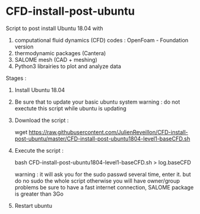 # CFD-install-post-ubuntu

Script to post install Ubuntu 18.04 with
1. computational fluid dynamics (CFD) codes : OpenFoam - Foundation version
1. thermodynamic packages (Cantera)
1. SALOME mesh (CAD + meshing)
1. Python3 librairies to plot and analyze data

Stages :
1. Install Ubuntu 18.04
1. Be sure that to update your basic ubuntu system
    warning : do not exectute this script while ubuntu is updating
1. Download the script :

    wget https://raw.githubusercontent.com/JulienReveillon/CFD-install-post-ubuntu/master/CFD-install-post-ubuntu1804-level1-baseCFD.sh
    
1. Execute the script :

    bash CFD-install-post-ubuntu1804-level1-baseCFD.sh > log.baseCFD
    
    warning : it will ask you for the sudo passwd several time, enter it.
    but do no sudo the whole script otherwise you will have owner/group problems
    be sure to have a fast internet connection, SALOME package is greater than 3Go
    
1. Restart ubuntu
